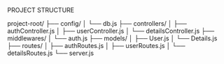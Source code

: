  PROJECT STRUCTURE 

project-root/
├── config/
│   └── db.js
├── controllers/
│   ├── authController.js
│   ├── userController.js
│   └── detailsController.js
├── middlewares/
│   └── auth.js
├── models/
│   ├── User.js
│   └── Details.js
├── routes/
│   ├── authRoutes.js
│   ├── userRoutes.js
│   └── detailsRoutes.js
└── server.js
